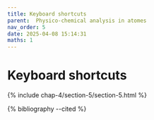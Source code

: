 ```yaml
---
title: Keyboard shortcuts
parent:  Physico-chemical analysis in atomes
nav_order: 5
date: 2025-04-08 15:14:31
maths: 1
---
```


# Keyboard shortcuts

{% include chap-4/section-5/section-5.html %}

{% bibliography --cited %}
